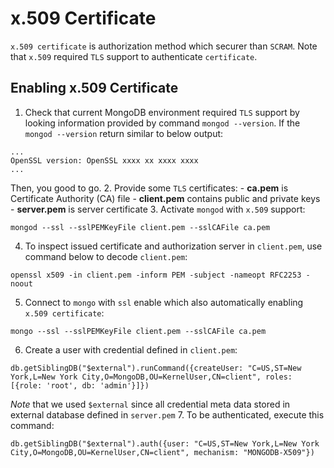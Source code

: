 # x.509 Certificate
`x.509 certificate` is authorization method which securer than `SCRAM`. Note that `x.509` required `TLS` support to authenticate `certificate`.

## Enabling x.509 Certificate
1. Check that current MongoDB environment required `TLS` support by looking information provided by command `mongod --version`. If the `mongod --version` return similar to below output:
```
...
OpenSSL version: OpenSSL xxxx xx xxxx xxxx
...
```
Then, you good to go.
2. Provide some `TLS` certificates:
	- **ca.pem** is Certificate Authority (CA) file
	- **client.pem** contains public and private keys
	- **server.pem** is server certificate
3. Activate `mongod` with `x.509` support:
```
mongod --ssl --sslPEMKeyFile client.pem --sslCAFile ca.pem
```
4. To inspect issued certificate and authorization server in `client.pem`, use command below to decode `client.pem`:
```
openssl x509 -in client.pem -inform PEM -subject -nameopt RFC2253 -noout
```
5. Connect to `mongo` with `ssl` enable which also automatically enabling `x.509 certificate`:
```
mongo --ssl --sslPEMKeyFile client.pem --sslCAFile ca.pem
```
6. Create a user with credential defined in `client.pem`:
```
db.getSiblingDB("$external").runCommand({createUser: "C=US,ST=New York,L=New York City,O=MongoDB,OU=KernelUser,CN=client", roles: [{role: 'root', db: 'admin'}]})
```
*Note* that we used `$external` since all credential meta data stored in external database defined in `server.pem`
7. To be authenticated, execute this command:
```
db.getSiblingDB("$external").auth({user: "C=US,ST=New York,L=New York City,O=MongoDB,OU=KernelUser,CN=client", mechanism: "MONGODB-X509"})
```